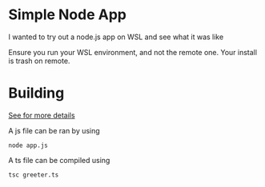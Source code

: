 # Simple Node App
I wanted to try out a node.js app on WSL and see what it was like

Ensure you run your WSL environment, and not the remote one. Your install is trash on remote.
# Building
[See for more details](https://blog.risingstack.com/building-a-node-js-app-with-typescript-tutorial/)

A js file can be ran by using
```
node app.js
```

A ts file can be compiled using
```
tsc greeter.ts
```

